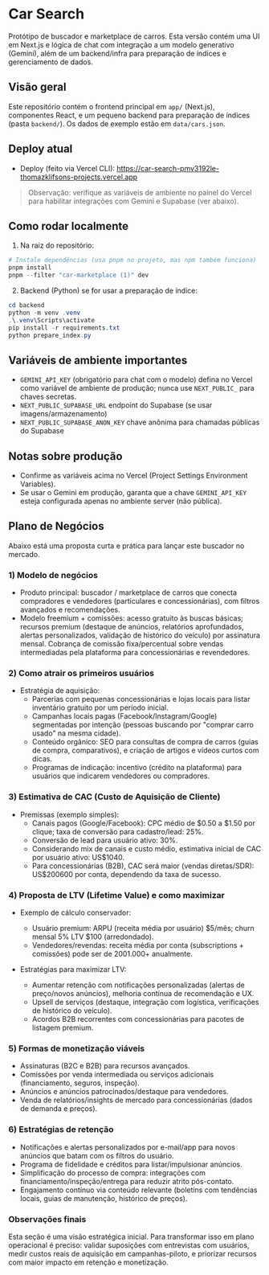 ﻿# Car Search

Protótipo de buscador e marketplace de carros. Esta versão contém uma UI em Next.js e lógica de chat com integração a um modelo generativo (Gemini), além de um backend/infra para preparação de índices e gerenciamento de dados.

## Visão geral
Este repositório contém o frontend principal em `app/` (Next.js), componentes React, e um pequeno backend para preparação de índices (pasta `backend/`). Os dados de exemplo estão em `data/cars.json`.

## Deploy atual
- Deploy (feito via Vercel CLI): https://car-search-pmv3192le-thomazklifsons-projects.vercel.app

> Observação: verifique as variáveis de ambiente no painel do Vercel para habilitar integrações com Gemini e Supabase (ver abaixo).

## Como rodar localmente
1. Na raiz do repositório:

```powershell
# Instale dependências (usa pnpm no projeto, mas npm também funciona)
pnpm install
pnpm --filter "car-marketplace (1)" dev
```

2. Backend (Python)  se for usar a preparação de índice:

```powershell
cd backend
python -m venv .venv
.\.venv\Scripts\activate
pip install -r requirements.txt
python prepare_index.py
```

## Variáveis de ambiente importantes
- `GEMINI_API_KEY` (obrigatório para chat com o modelo)  defina no Vercel como variável de ambiente de produção; nunca use `NEXT_PUBLIC_` para chaves secretas.
- `NEXT_PUBLIC_SUPABASE_URL`  endpoint do Supabase (se usar imagens/armazenamento)
- `NEXT_PUBLIC_SUPABASE_ANON_KEY`  chave anônima para chamadas públicas do Supabase

## Notas sobre produção
- Confirme as variáveis acima no Vercel (Project  Settings  Environment Variables).
- Se usar o Gemini em produção, garanta que a chave `GEMINI_API_KEY` esteja configurada apenas no ambiente server (não pública).

## Plano de Negócios

Abaixo está uma proposta curta e prática para lançar este buscador no mercado.

### 1) Modelo de negócios
- Produto principal: buscador / marketplace de carros que conecta compradores e vendedores (particulares e concessionárias), com filtros avançados e recomendações.
- Modelo freemium + comissões: acesso gratuito às buscas básicas; recursos premium (destaque de anúncios, relatórios aprofundados, alertas personalizados, validação de histórico do veículo) por assinatura mensal. Cobrança de comissão fixa/percentual sobre vendas intermediadas pela plataforma para concessionárias e revendedores.

### 2) Como atrair os primeiros usuários
- Estratégia de aquisição:
  - Parcerias com pequenas concessionárias e lojas locais para listar inventário gratuito por um período inicial.
  - Campanhas locais pagas (Facebook/Instagram/Google) segmentadas por intenção (pessoas buscando por "comprar carro usado" na mesma cidade).
  - Conteúdo orgânico: SEO para consultas de compra de carros (guias de compra, comparativos), e criação de artigos e vídeos curtos com dicas.
  - Programas de indicação: incentivo (crédito na plataforma) para usuários que indicarem vendedores ou compradores.

### 3) Estimativa de CAC (Custo de Aquisição de Cliente)
- Premissas (exemplo simples):
  - Canais pagos (Google/Facebook): CPC médio de $0.50 a $1.50 por clique; taxa de conversão para cadastro/lead: 25%.
  - Conversão de lead para usuário ativo: 30%.
  - Considerando mix de canais e custo médio, estimativa inicial de CAC por usuário ativo: US$1040.
  - Para concessionárias (B2B), CAC será maior (vendas diretas/SDR): US$200600 por conta, dependendo da taxa de sucesso.

### 4) Proposta de LTV (Lifetime Value) e como maximizar
- Exemplo de cálculo conservador:
  - Usuário premium: ARPU (receita média por usuário) $5/mês; churn mensal 5%  LTV  $100 (arredondado).
  - Vendedores/revendas: receita média por conta (subscriptions + comissões) pode ser de $200$1.000+ anualmente.

- Estratégias para maximizar LTV:
  - Aumentar retenção com notificações personalizadas (alertas de preço/novos anúncios), melhoria contínua de recomendação e UX.
  - Upsell de serviços (destaque, integração com logística, verificações de histórico do veículo).
  - Acordos B2B recorrentes com concessionárias para pacotes de listagem premium.

### 5) Formas de monetização viáveis
- Assinaturas (B2C e B2B) para recursos avançados.
- Comissões por venda intermediada ou serviços adicionais (financiamento, seguros, inspeção).
- Anúncios e anúncios patrocinados/destaque para vendedores.
- Venda de relatórios/insights de mercado para concessionárias (dados de demanda e preços).

### 6) Estratégias de retenção
- Notificações e alertas personalizados por e-mail/app para novos anúncios que batam com os filtros do usuário.
- Programa de fidelidade e créditos para listar/impulsionar anúncios.
- Simplificação do processo de compra: integrações com financiamento/inspeção/entrega para reduzir atrito pós-contato.
- Engajamento contínuo via conteúdo relevante (boletins com tendências locais, guias de manutenção, histórico de preços).

### Observações finais
Esta seção é uma visão estratégica inicial. Para transformar isso em plano operacional é preciso: validar suposições com entrevistas com usuários, medir custos reais de aquisição em campanhas-piloto, e priorizar recursos com maior impacto em retenção e monetização.
